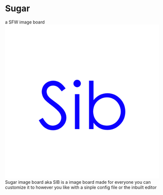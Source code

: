 # Sugar
a SFW image board
![logo](sib.png)
Sugar image board aka SIB is a image board made for everyone
you can customize it to however you like with a sinple config file or the inbuilt editor
